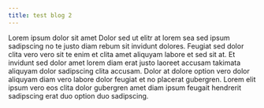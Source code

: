 ```yaml
---
title: test blog 2
---
```


Lorem ipsum dolor sit amet Dolor sed ut elitr at lorem sea sed ipsum sadipscing no te justo diam rebum sit invidunt dolores. Feugiat sed dolor clita vero vero sit te enim et clita amet aliquyam labore et sed sit at. Et invidunt sed dolor amet lorem diam erat justo laoreet accusam takimata aliquyam dolor sadipscing clita accusam. Dolor at dolore option vero dolor aliquyam diam vero labore dolor feugiat et no placerat gubergren. Lorem elit ipsum vero eos clita dolor gubergren amet diam ipsum feugait hendrerit sadipscing erat duo option duo sadipscing.